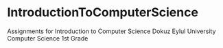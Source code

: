 # IntroductionToComputerScience
Assignments for Introduction to Computer Science
Dokuz Eylul University Computer Science 1st Grade
